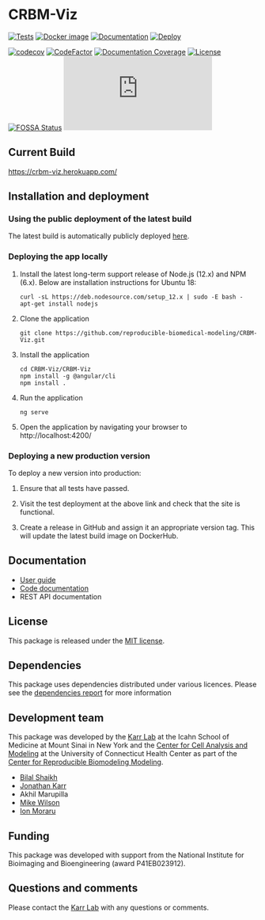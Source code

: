 # CRBM-Viz

[![Tests](https://github.com/reproducible-biomedical-modeling/CRBM-Viz/workflows/Build,%20Lint,%20Test/badge.svg)](https://github.com/reproducible-biomedical-modeling/CRBM-Viz/actions)
[![Docker image](https://github.com/reproducible-biomedical-modeling/CRBM-Viz/workflows/Docker%20Image%20CI/badge.svg)](https://github.com/reproducible-biomedical-modeling/CRBM-Viz/actions)
[![Documentation](https://github.com/reproducible-biomedical-modeling/CRBM-Viz/workflows/Documentation/badge.svg)](https://github.com/reproducible-biomedical-modeling/CRBM-Viz/actions)
[![Deploy](https://github.com/reproducible-biomedical-modeling/CRBM-Viz/workflows/Publish%20Docker/badge.svg)](https://github.com/reproducible-biomedical-modeling/CRBM-Viz/actions)


[![codecov](https://codecov.io/gh/reproducible-biomedical-modeling/CRBM-Viz/branch/master/graph/badge.svg)](https://codecov.io/gh/reproducible-biomedical-modeling/CRBM-Viz)
[![CodeFactor](https://www.codefactor.io/repository/github/reproducible-biomedical-modeling/crbm-viz/badge)](https://www.codefactor.io/repository/github/reproducible-biomedical-modeling/crbm-viz)
[![Documentation Coverage](https://reproducible-biomedical-modeling.github.io/CRBM-Viz/images/coverage-badge-documentation.svg)](https://reproducible-biomedical-modeling.github.io/CRBM-Viz/)
[![License](https://img.shields.io/github/license/reproducible-biomedical-modeling/CRBM-Viz.svg)](LICENSE)
[![FOSSA Status](https://app.fossa.com/api/projects/custom%2B12818%2Fgit%40github.com%3Areproducible-biomedical-modeling%2FCRBM-Viz.git.svg?type=shield)](https://app.fossa.com/projects/custom%2B12818%2Fgit%40github.com%3Areproducible-biomedical-modeling%2FCRBM-Viz.git?ref=badge_shield)
![Analytics](https://ga-beacon.appspot.com/UA-86759801-1/CRBM-Viz/README.md?pixel)

## Current Build

https://crbm-viz.herokuapp.com/

## Installation and deployment

### Using the public deployment of the latest build

The latest build is automatically publicly deployed [here](https://crbm-viz.herokuapp.com/).

### Deploying the app locally

1. Install the latest long-term support release of Node.js (12.x) and NPM (6.x). Below are installation instructions for Ubuntu 18:

   ```
   curl -sL https://deb.nodesource.com/setup_12.x | sudo -E bash -
   apt-get install nodejs
   ```

2. Clone the application

   ```
   git clone https://github.com/reproducible-biomedical-modeling/CRBM-Viz.git
   ```

3. Install the application

   ```
   cd CRBM-Viz/CRBM-Viz
   npm install -g @angular/cli
   npm install .
   ```

4. Run the application

   ```
   ng serve
   ```

5. Open the application by navigating your browser to http://localhost:4200/

### Deploying a new production version

To deploy a new version into production:

1. Ensure that all tests have passed.

2. Visit the test deployment at the above link and check that the site is functional.

3. Create a release in GitHub and assign it an appropriate version tag.
   This will update the latest build image on DockerHub.

## Documentation

* [User guide](https://crbm-viz.herokuapp.com/help)
* [Code documentation](https://reproducible-biomedical-modeling.github.io/CRBM-Viz/)
* REST API documentation

## License

This package is released under the [MIT license](LICENSE).
## Dependencies
This package uses dependencies distributed under various licences. Please see the [dependencies report](https://app.fossa.com/attribution/ba821b8e-9edf-481b-a00a-eea0eb10bf63) for more information
## Development team

This package was developed by the [Karr Lab](https://www.karrlab.org) at the Icahn School of Medicine at Mount Sinai in New York and the [Center for Cell Analysis and Modeling](https://health.uconn.edu/cell-analysis-modeling/) at the University of Connecticut Health Center as part of the [Center for Reproducible Biomodeling Modeling](https://reproduciblebiomodels.org).

- [Bilal Shaikh](https://www.bshaikh.com)
- [Jonathan Karr](https://www.karrlab.org)
- Akhil Marupilla
- [Mike Wilson](https://www.linkedin.com/in/mike-wilson-08b3324/)
- [Ion Moraru](https://facultydirectory.uchc.edu/profile?profileId=Moraru-Ion)

## Funding

This package was developed with support from the National Institute for Bioimaging and Bioengineering (award P41EB023912).

## Questions and comments

Please contact the [Karr Lab](mailto:info@karrlab.org) with any questions or comments.
